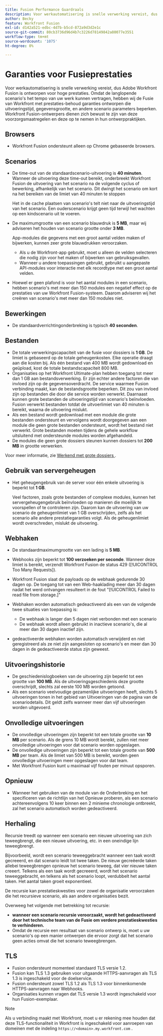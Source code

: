 ```yaml
---
title: Fusion Performance Guardraals
description: Voor werkautomatisering is snelle verwerking vereist, dus Adobe Workfront Fusion is ontworpen voor hoge prestaties. Omdat de langlopende scenario's het tempo van uw werk kunnen vertragen, hebben wij de Fusie van Workfront met prestaties-behoud garanties ontworpen die uitvoeringstijd, gegevensgrootte, en andere scenario parameters beperken. Workfront Fusion-ontwerpers dienen zich bewust te zijn van deze voorzorgsmaatregelen en deze op te nemen in hun ontwerppraktijken.
author: Becky
feature: Workfront Fusion
exl-id: d142a521-edbc-4d7b-b5cd-872a9d3d2e1c
source-git-commit: 80cb3736d96d4b7c3226d78149842a80077e3551
workflow-type: tm+mt
source-wordcount: '1075'
ht-degree: 0%

---
```


# Garanties voor Fusieprestaties

Voor werkautomatisering is snelle verwerking vereist, dus Adobe Workfront Fusion is ontworpen voor hoge prestaties. Omdat de langlopende scenario&#39;s het tempo van uw werk kunnen vertragen, hebben wij de Fusie van Workfront met prestaties-behoud garanties ontworpen die uitvoeringstijd, gegevensgrootte, en andere scenario parameters beperken. Workfront Fusion-ontwerpers dienen zich bewust te zijn van deze voorzorgsmaatregelen en deze op te nemen in hun ontwerppraktijken.

## Browsers

* Workfront Fusion ondersteunt alleen op Chrome gebaseerde browsers.

## Scenarios

* De time-out van de standaardscenario-uitvoering is **40 minuten**. Wanneer de uitvoering deze time-out bereikt, onderbreekt Workfront Fusion de uitvoering van het scenario na de volgende cyclus of bewerking, afhankelijk van het scenario. Dit dwingt het scenario om kort na het bereiken van de limiet van 40 minuten te stoppen

  Het in de cache plaatsen van scenario&#39;s telt niet naar de uitvoeringstijd van het scenario. Een ouderscenario krijgt geen tijd terwijl het wachten op een kindscenario uit te voeren.
* De maximumgrootte van een scenario blauwdruk is **5 MB**, maar wij adviseren het houden van scenario grootte onder **3 MB**.

  App-modules die gegevens met een groot aantal velden maken of bijwerken, kunnen zeer grote blauwdrukken veroorzaken.

   * Als u de Workfront-app gebruikt, moet u alleen de velden selecteren die nodig zijn voor het maken of bijwerken van gebruiksgevallen.
   * Wanneer u andere toepassingen gebruikt, gebruikt u aangepaste API-modules voor interactie met elk recordtype met een groot aantal velden.

* Hoewel er geen plafond is voor het aantal modules in een scenario, hebben scenario&#39;s met meer dan 150 modules een negatief effect op de prestaties van uw Workfront Fusion-systeem. Daarom adviseren wij het creëren van scenario&#39;s met meer dan 150 modules niet.

## Bewerkingen

* De standaardverrichtingonderbreking is typisch **40 seconden**.

<!--
* The operation timeout for calls to Adobe Workfront is **120 seconds**.
-->

## Bestanden

* De totale verwerkingscapaciteit van de fusie voor dossiers is **1 GB**. De limiet is gebaseerd op de totale geheugenkosten. Elke operatie draagt aan die kosten bij. Als één bestand van 400 MB wordt gedownload en geüpload, kost de totale bestandscapaciteit 800 MB.
* Organisaties op het Workfront Ultimate-plan hebben toegang tot meer dan 1 GB aan bestandsverwerking. Er zijn echter andere factoren die van invloed zijn op de gegevensoverdracht. De service waarmee Fusion verbinding maakt, kan de bestandsgrootte beperken. Dit zou van invloed zijn op bestanden die door die service worden verwerkt. Daarnaast kunnen grote bestanden de uitvoeringstijd van scenario&#39;s beïnvloeden. Fusion verwerkt bestanden totdat de uitvoerlimiet van 40 minuten is bereikt, waarna de uitvoering mislukt.
* Als een bestand wordt gedownload met een module die grote bestanden ondersteunt en vervolgens wordt doorgegeven aan een module die geen grote bestanden ondersteunt, wordt het bestand niet verwerkt. Grote bestanden moeten tijdens de gehele workflow uitsluitend met ondersteunde modules worden afgehandeld.
* De modules die geen grote dossiers steunen kunnen dossiers tot **200 MB** in grootte verwerken.

Voor meer informatie, zie [ Werkend met grote dossiers ](/help/workfront-fusion/references/scenarios/fusion-large-files.md).

## Gebruik van servergeheugen

* Het geheugengebruik van de server voor één enkele uitvoering is beperkt tot **1 GB**.

  Veel factoren, zoals grote bestanden of complexe modules, kunnen het servergeheugengebruik beïnvloeden op manieren die moeilijk te voorspellen of te controleren zijn. Daarom kan de uitvoering van uw scenario de geheugenlimiet van 1 GB overschrijden, zelfs als het scenario alle andere prestatiegaranties volgt. Als de geheugenlimiet wordt overschreden, mislukt de uitvoering.

## Webhaken

* De standaardmaximumgrootte van een lading is **5 MB**.
* Webhooks zijn beperkt tot **100 verzoeken per seconde**. Wanneer deze limiet is bereikt, verzendt Workfront Fusion de status 429 ([!UICONTROL Too Many Requests]).
* Workfront Fusion slaat de payloads op de webhaak gedurende 30 dagen op. De toegang tot van een Web-haaklading meer dan 30 dagen nadat het werd ontvangen resulteert in de fout &quot;[!UICONTROL Failed to read file from storage.]&quot;
* Webhaken worden automatisch gedeactiveerd als een van de volgende twee situaties van toepassing is:

   * De webhaak is langer dan 5 dagen niet verbonden met een scenario
   * De webhaak wordt alleen gebruikt in inactieve scenario&#39;s, die al meer dan 30 dagen inactief zijn.

* gedeactiveerde webhaken worden automatisch verwijderd en niet geregistreerd als ze niet zijn aangesloten op scenario&#39;s en meer dan 30 dagen in de gedeactiveerde status zijn geweest.

## Uitvoeringshistorie

* De geschiedenislogboeken van de uitvoering zijn beperkt tot een grootte van **100 MB**. Als de uitvoeringsgeschiedenis deze grootte overschrijdt, slechts zal eerste 100 MB worden getoond.
* Als een scenario veelvoudige gezamenlijke uitvoeringen heeft, slechts 5 uitvoeringen tonen in het gebied van Uitvoeringen van de pagina van de scenariodetails. Dit geldt zelfs wanneer meer dan vijf uitvoeringen worden uitgevoerd.

## Onvolledige uitvoeringen

* De onvolledige uitvoeringen zijn beperkt tot een totale grootte van **10 MB** per scenario. Als de grens 10 MB wordt bereikt, zullen niet meer onvolledige uitvoeringen voor dat scenario worden opgeslagen.
* De onvolledige uitvoeringen zijn beperkt tot een totale grootte van **500 MB** per team. Als de limiet van 500 MB is bereikt, worden geen onvolledige uitvoeringen meer opgeslagen voor dat team.
* Met Workfront Fusion kunt u maximaal vijf fouten per minuut opsporen.

## Opnieuw

* Wanneer het gebruiken van de module van de Onderbreking en het specificeren van de richtlijn van het Opnieuw proberen, als een scenario achtereenvolgens 10 keer binnen een 2 minieme chronologie ontbreekt, zal het scenario automatisch worden gedeactiveerd.

## Herhaling

Recursie treedt op wanneer een scenario een nieuwe uitvoering van zich teweegbrengt, die een nieuwe uitvoering, etc. in een oneindige lijn teweegbrengt.

Bijvoorbeeld, wordt een scenario teweeggebracht wanneer een taak wordt gecreeerd, en dat scenario leidt tot twee taken. De nieuw gecreëerde taken allebei teweegbrengen opnieuw het scenario teweeg, dat vier nieuwe taken creeert. Telkens als een taak wordt gecreeerd, wordt het scenario teweeggebracht, en telkens als het scenario loopt, verdubbelt het aantal taken. Het aantal taken groeit exponentieel.

De recursie kan prestatieskwesties voor zowel de organisatie veroorzaken die het recursieve scenario, als aan andere organisaties bezit.

Overweeg het volgende met betrekking tot recursie:

* **wanneer een scenario recursie veroorzaakt, wordt het gedeactiveerd door het technische team van de Fusie om verdere prestatieskwesties te verhinderen.**
* Omdat de recursie een resultaat van scenario ontwerp is, moet u uw scenario&#39;s op een manier ontwerpen die ervoor zorgt dat het scenario geen acties omvat die het scenario teweegbrengen.

## TLS

* Fusion ondersteunt momenteel standaard TLS versie 1.2.
* Fusion kan TLS 1.3 gebruiken voor uitgaande HTTPS-aanvragen als TLS 1.3 is ingeschakeld voor de doelservice.
* Fusion ondersteunt zowel TLS 1.2 als TLS 1.3 voor binnenkomende HTTPS-aanvragen naar Webhooks.
* Organisaties kunnen vragen dat TLS versie 1.3 wordt ingeschakeld voor hun Fusion-exemplaar.

>[!NOTE]
>
> Als u verbinding maakt met Workfront, moet u er rekening mee houden dat deze TLS-functionaliteit in Workfront is ingeschakeld voor aanroepen van domeinen met de indeling `https://<domain>.my.workfront.com` .
